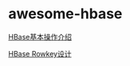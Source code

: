 # awesome-hbase

[HBase基本操作介绍](http://blog.csdn.net/u010967382/article/details/37878701)

[HBase Rowkey设计](http://blog.bcmeng.com/post/hbase-rowkey.html)
